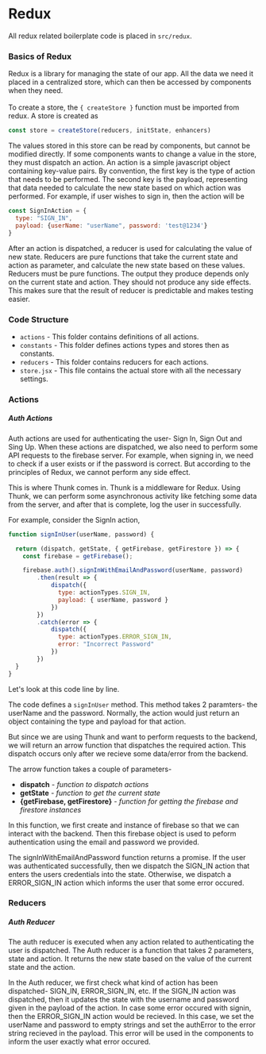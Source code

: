 # Redux

All redux related boilerplate code is placed in ```src/redux```.

### Basics of Redux

Redux is a library for managing the state of our app. All the data we need it placed in a centralized store, which can then be accessed by components when they need.
<br><br>
To create a store, the ```{ createStore }``` function must be imported from redux.
A store is created as
```javascript
const store = createStore(reducers, initState, enhancers)
```

The values stored in this store can be read by components, but cannot be modified directly. If some components wants to change a value in the store, they must dispatch an action.
An action is a simple javascript object containing key-value pairs. By convention, the first key is the type of action that needs to be performed. The second key is the payload, representing that data needed to calculate the new state based on which action was performed.
For example, if user wishes to sign in, then the action will be
```javascript
const SignInAction = {
  type: "SIGN_IN",
  payload: {userName: "userName", password: 'test@1234'}
}
```

After an action is dispatched, a reducer is used for calculating the value of new state. Reducers are pure functions that take the current state and action as parameter,
and calculate the new state based on these values.
Reducers must be pure functions. The output they produce depends only on the current state and action. They should not produce any side effects. This makes sure that the result of reducer is predictable and makes testing easier.

### Code Structure

- ```actions``` - This folder contains definitions of all actions.
- ```constants``` - This folder defines actions types and stores then as constants.
- ```reducers``` - This folder contains reducers for each actions.
- ```store.jsx``` - This file contains the actual store with all the necessary settings.

### Actions

##### Auth Actions

Auth actions are used for authenticating the user- Sign In, Sign Out and Sing Up.
When these actions are dispatched, we also need to perform some API requests to the firebase server.
For example, when signing in, we need to check if a user exists or if the password is correct. But according to the principles of Redux, we cannot perform any side effect.


This is where Thunk comes in. Thunk is a middleware for Redux.
Using Thunk, we can perform some asynchronous activity like fetching some data from the server, and after that is complete, log the user in successfully.

For example, consider the SignIn action,

```javascript
function signInUser(userName, password) {

  return (dispatch, getState, { getFirebase, getFirestore }) => {
    const firebase = getFirebase();

    firebase.auth().signInWithEmailAndPassword(userName, password)
        .then(result => {
            dispatch({
              type: actionTypes.SIGN_IN,
              payload: { userName, password }
            })
        })
        .catch(error => {
            dispatch({
              type: actionTypes.ERROR_SIGN_IN,
              error: "Incorrect Password"
            })
        })
  }
}
```

Let's look at this code line by line.

The code defines a ```signInUser``` method. This method takes 2 paramters- the userName and the password.
Normally, the action would just return an object containing the type and payload for that action.

But since we are using Thunk and want to perform requests to the backend, we will return an arrow function that dispatches the required action.
This dispatch occurs only after we recieve some data/error from the backend.

The arrow function takes a couple of parameters-
  - **dispatch** - *function to dispatch actions*
  - **getState** - *function to get the current state*
  - **{getFirebase, getFirestore}** -  *function for getting the firebase and firestore instances*

In this function, we first create and instance of firebase so that we can interact with the backend.
Then this firebase object is used to peform authentication using the email and password we provided.

The signInWithEmailAndPassword function returns a promise. If the user was authenticated successfully, then we dispatch the SIGN_IN action that enters the users credentials into the state.
Otherwise, we dispatch a ERROR_SIGN_IN action which informs the user that some error occured.

### Reducers

##### Auth Reducer

The auth reducer is executed when any action related to authenticating the user is dispatched.
The Auth reducer is a function that takes 2 parameters, state and action. It returns the new state based on the value of the current state and the action.

In the Auth reducer, we first check what kind of action has been dispatched- SIGN_IN, ERROR_SIGN_IN, etc. If the SIGN_IN action was dispatched, then it updates the state with the username and password given in the payload of the action.
In case some error occured with signin, then the ERROR_SIGN_IN action would be recieved. In this case, we set the userName and password to empty strings and set the authError to the error string recieved in the payload. This error will be used in the components to inform the user exactly what error occured.
